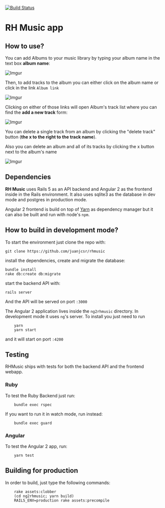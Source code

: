 [![Build Status](https://travis-ci.org/juanjcsr/rhmusic.svg?branch=master)](https://travis-ci.org/juanjcsr/rhmusic)
# RH Music app

## How to use?

You can add Albums to your music library by typing your album name in the text box **album name**:

![Imgur](http://i.imgur.com/MGFKJTJ.png)

Then, to add tracks to the album you can either click on the album name or click in the link `Album link`

![Imgur](http://i.imgur.com/5K17E6t.png)

Clicking on either of those links will open Album's track list where you can find the **add a new track** form:

![Imgur](http://i.imgur.com/Su0yj0X.png)

You can delete a single track from an album by clicking the "delete track" button (**the x to the right to the track name**).

Also you can delete an album and all of its tracks by clicking the x button next to the album's name

![Imgur](http://i.imgur.com/RbgHkHa.png?1)

## Dependencies

**RH Music** uses Rails 5 as an API backend and Angular 2 as the frontend inside in the Rails environment. It also uses sqlite3 as the
database in dev mode and postgres in production mode.

Angular 2 frontend is build on top of [Yarn](https://yarnpkg.com/en/) as dependency manager but it can also be built and run with node's `npm`.


## How to build in development mode?

To start the environment just clone the repo with:

```
git clone https://github.com/juanjcsr/rhmusic
```

install the dependencies, create and migrate the database:
```
bundle install
rake db:create db:migrate
```

start the backend API with:

```
rails server
```
And the API will be served on port `:3000`

The Angular 2 application lives inside the `ng2rhmusic` directory. In development mode it uses `ng`'s server. To install you just need to run 

```
    yarn 
    yarn start
```

and it will start on port `:4200`

## Testing

RHMusic ships with tests for both the backend API and the frontend webapp. 


### Ruby
To test the Ruby Backend just run:
```
    bundle exec rspec
```

If you want to run it in watch mode, run instead:

```
    bundle exec guard
```
### Angular
To test the Angular 2 app, run:
```
    yarn test
```

## Building for production

In order to build, just type the following commands:

```
    rake assets:clobber
    (cd ng2rhmusic; yarn build)
    RAILS_ENV=production rake assets:precompile
```
